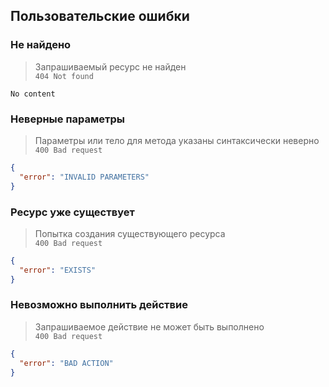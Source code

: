 ## Пользовательские ошибки

### Не найдено

> Запрашиваемый ресурс не найден\
> `404 Not found`

`No content`

### Неверные параметры

> Параметры или тело для метода указаны синтаксически неверно\
> `400 Bad request`

```json
{
  "error": "INVALID PARAMETERS"
}
```

### Ресурс уже существует

> Попытка создания существующего ресурса\
> `400 Bad request`

```json
{
  "error": "EXISTS"
}
```

### Невозможно выполнить действие

> Запрашиваемое действие не может быть выполнено\
> `400 Bad request`

```json
{
  "error": "BAD ACTION"
}
```
